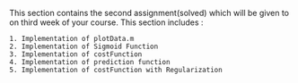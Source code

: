 This section contains the second assignment(solved) which will be given to on third week of your course. This section includes :

    1. Implementation of plotData.m
    2. Implementation of Sigmoid Function
    3. Implementation of costFunction
    4. Implementation of prediction function
    5. Implementation of costFunction with Regularization

